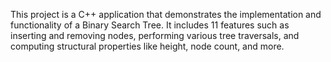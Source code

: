 This project is a C++ application that demonstrates the implementation and functionality of a Binary Search Tree. It includes 11 features such as inserting and removing nodes, performing various tree traversals, and computing structural properties like height, node count, and more.

